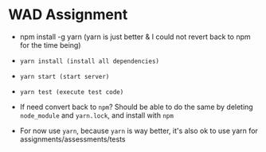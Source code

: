 # WAD Assignment

- npm install -g yarn (yarn is just better & I could not revert back to npm for the time being)
- `yarn install (install all dependencies)`
- `yarn start (start server)`
- `yarn test (execute test code)`

- If need convert back to `npm`? Should be able to do the same by deleting `node_module` and `yarn.lock`, and install with `npm`
- For now use `yarn`, because `yarn` is way better, it's also ok to use yarn for assignments/assessments/tests